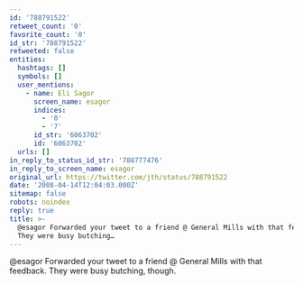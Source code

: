```yaml
---
id: '788791522'
retweet_count: '0'
favorite_count: '0'
id_str: '788791522'
retweeted: false
entities:
  hashtags: []
  symbols: []
  user_mentions:
    - name: Eli Sagor
      screen_name: esagor
      indices:
        - '0'
        - '7'
      id_str: '6063702'
      id: '6063702'
  urls: []
in_reply_to_status_id_str: '788777476'
in_reply_to_screen_name: esagor
original_url: https://twitter.com/jth/status/788791522
date: '2008-04-14T12:04:03.000Z'
sitemap: false
robots: noindex
reply: true
title: >-
  @esagor Forwarded your tweet to a friend @ General Mills with that feedback.
  They were busy butching…
---
```


@esagor Forwarded your tweet to a friend @ General Mills with that feedback. They were busy butching, though.